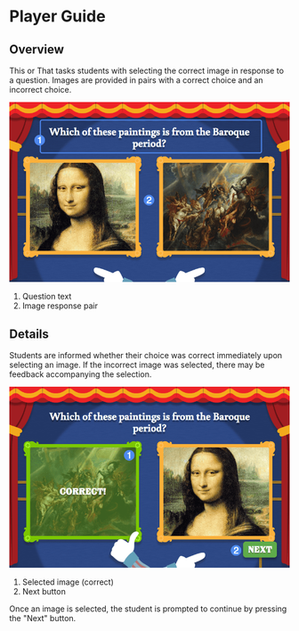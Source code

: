 # Player Guide #

## Overview ##

This or That tasks students with selecting the correct image in response to a question. Images are provided in pairs with a correct choice and an incorrect choice.

![This or That Player](assets/play_widget_this_or_that.png "This or That Player")

1. Question text
2. Image response pair

## Details ##

Students are informed whether their choice was correct immediately upon selecting an image. If the incorrect image was selected, there may be feedback accompanying the selection.

![This or That Player Continue](assets/play_widget_this_or_that_continue.png "This or That Player Continue")

1. Selected image (correct)
2. Next button

Once an image is selected, the student is prompted to continue by pressing the "Next" button.